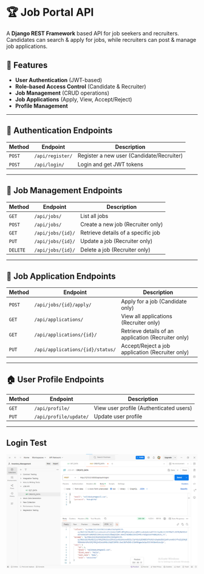 # 🏆 Job Portal API

A **Django REST Framework** based API for job seekers and recruiters. Candidates can search & apply for jobs, while recruiters can post & manage job applications.  

## 🚀 Features
- **User Authentication** (JWT-based)
- **Role-based Access Control** (Candidate & Recruiter)
- **Job Management** (CRUD operations)
- **Job Applications** (Apply, View, Accept/Reject)
- **Profile Management**

---

## 🔐 Authentication Endpoints

| **Method** | **Endpoint**     | **Description** |
|------------|-----------------|-----------------|
| `POST`     | `/api/register/` | Register a new user (Candidate/Recruiter) |
| `POST`     | `/api/login/`    | Login and get JWT tokens |

---

## 💼 Job Management Endpoints

| **Method** | **Endpoint**         | **Description** |
|------------|----------------------|-----------------|
| `GET`      | `/api/jobs/`         | List all jobs |
| `POST`     | `/api/jobs/`         | Create a new job (Recruiter only) |
| `GET`      | `/api/jobs/{id}/`    | Retrieve details of a specific job |
| `PUT`      | `/api/jobs/{id}/`    | Update a job (Recruiter only) |
| `DELETE`   | `/api/jobs/{id}/`    | Delete a job (Recruiter only) |

---

## 📄 Job Application Endpoints

| **Method** | **Endpoint**              | **Description** |
|------------|--------------------------|-----------------|
| `POST`     | `/api/jobs/{id}/apply/`  | Apply for a job (Candidate only) |
| `GET`      | `/api/applications/`     | View all applications (Recruiter only) |
| `GET`      | `/api/applications/{id}/` | Retrieve details of an application (Recruiter only) |
| `PUT`      | `/api/applications/{id}/status/` | Accept/Reject a job application (Recruiter only) |

---

## 🏠 User Profile Endpoints

| **Method** | **Endpoint**          | **Description** |
|------------|----------------------|-----------------|
| `GET`      | `/api/profile/`      | View user profile (Authenticated users) |
| `PUT`      | `/api/profile/update/` | Update user profile |

---

## Login Test

![Login Test](https://github.com/Babupydev/job-portal-api/blob/226fbf130aebe78891011002e68dc94fd14294ec/LOGIN.png)

